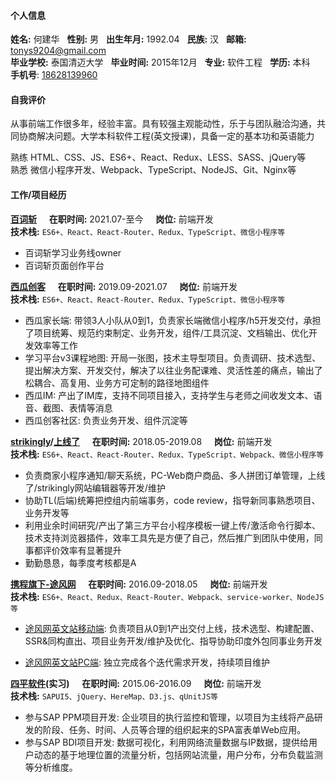 #### 个人信息
**姓名:** 何建华&nbsp;&nbsp;
**性别:** 男&nbsp;&nbsp;
**出生年月:** 1992.04&nbsp;&nbsp;
**民族:** 汉&nbsp;&nbsp;
**邮箱:** <a href="mailto:tonys9204@gmail.com">tonys9204@gmail.com</a><br/>
**毕业学校:** 泰国清迈大学&nbsp;&nbsp;
**毕业时间:** 2015年12月&nbsp;&nbsp;
**专业:** 软件工程&nbsp;&nbsp;
**学历:** 本科&nbsp;&nbsp;
**手机号**: <a href="tel:18628139960">18628139960</a>&nbsp;&nbsp;

#### 自我评价
从事前端工作很多年，经验丰富。具有较强主观能动性，乐于与团队融洽沟通，共同协商解决问题。大学本科软件工程(英文授课)，具备一定的基本功和英语能力<br/>

熟练 HTML、CSS、JS、ES6+、React、Redux、LESS、SASS、jQuery等<br/>
熟悉 微信小程序开发、Webpack、TypeScript、NodeJS、Git、Nginx等

#### 工作/项目经历
**[百词斩](https://www.baicizhan.com)**&nbsp;&nbsp;&nbsp;&nbsp;
**在职时间:** 2021.07-至今&nbsp;&nbsp;&nbsp;&nbsp;
**岗位:** 前端开发&nbsp;&nbsp;&nbsp;&nbsp;
<br/>
**技术栈:** `ES6+、React、React-Router、Redux、TypeScript、微信小程序等`
  * 百词斩学习业务线owner
  * 百词斩页面创作平台

**[西瓜创客](https://www.xiguacity.cn)**&nbsp;&nbsp;&nbsp;&nbsp;
**在职时间:** 2019.09-2021.07&nbsp;&nbsp;&nbsp;&nbsp;
**岗位:** 前端开发&nbsp;&nbsp;&nbsp;&nbsp;
<br/>
**技术栈:** `ES6+、React、React-Router、Redux、TypeScript、微信小程序等`
  * 西瓜家长端: 带领3人小队从0到1，负责家长端微信小程序/h5开发交付，承担了项目统筹、规范约束制定、业务开发，组件/工具沉淀、文档输出、优化开发效率等工作
  * 学习平台v3课程地图: 开局一张图，技术主导型项目。负责调研、技术选型、提出解决方案、开发交付，解决了以往业务配课难、灵活性差的痛点，输出了松耦合、高复用、业务方可定制的路径地图组件
  * 西瓜IM: 产出了IM库，支持不同项目接入，支持学生与老师之间收发文本、语音、截图、表情等消息
  * 西瓜创客社区: 负责业务开发、组件沉淀等

**[strikingly](https://www.strikingly.com)/[上线了](https://www.sxl.cn)**&nbsp;&nbsp;&nbsp;&nbsp;
**在职时间:** 2018.05-2019.08&nbsp;&nbsp;&nbsp;&nbsp;
**岗位:** 前端开发&nbsp;&nbsp;&nbsp;&nbsp;
<br/>
**技术栈:** `ES6+、React、React-Router、Redux、TypeScript、Webpack、微信小程序等`
  * 负责商家小程序通知/聊天系统，PC-Web商户商品、多人拼团订单管理，上线了/strikingly网站编辑器等开发/维护
  * 协助TL(后端)统筹把控组内前端事务，code review，指导新同事熟悉项目、业务开发等
  * 利用业余时间研究/产出了第三方平台小程序模板一键上传/激活命令行脚本、技术支持浏览器插件，效率工具先是方便了自己，然后推广到团队中使用，同事都评价效率有显著提升
  * 勤勤恳恳，每季度考核都是A

**[携程旗下-途风网](https://cn.toursforfun.com)**&nbsp;&nbsp;&nbsp;&nbsp;
**在职时间:** 2016.09-2018.05&nbsp;&nbsp;&nbsp;&nbsp;
**岗位:** 前端开发&nbsp;&nbsp;&nbsp;&nbsp;
<br/>
**技术栈:** `ES6+、React、Redux、React-Router、Webpack、service-worker、NodeJS等`
  * [途风网英文站移动端](https://m.tours4fun.com): 负责项目从0到1产出交付上线，技术选型、构建配置、SSR&同构直出、项目业务开发/维护及优化、指导协助印度外包同事业务开发

  * [途风网英文站PC端](https://www.tours4fun.com): 独立完成各个迭代需求开发，持续项目维护

**[四平软件](http://www.sipingsoft.com)(实习)**&nbsp;&nbsp;&nbsp;&nbsp;
**在职时间:** 2015.06-2016.09&nbsp;&nbsp;&nbsp;&nbsp;
**岗位:** 前端开发&nbsp;&nbsp;&nbsp;&nbsp;
<br/>
**技术栈:** `SAPUI5、jQuery、HereMap、D3.js、qUnitJS等`
  * 参与SAP PPM项目开发: 企业项目的执行监控和管理，以项目为主线将产品研发的阶段、任务、时间、人员等合理的组织起来的SPA富表单Web应用。
  * 参与SAP BDI项目开发: 数据可视化，利用网络流量数据与IP数据，提供给用户动态的基于地理位置的流量分析，包括网站流量，用户分布，分布负载监测等分析维度。
